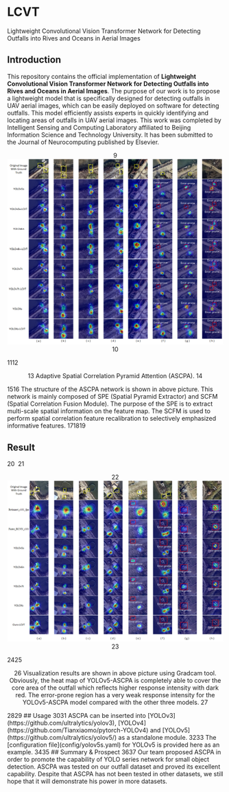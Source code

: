 # LCVT
Lightweight Convolutional Vision Transformer Network for Detecting Outfalls into Rives and Oceans in Aerial Images


## Introduction


This repository contains the official implementation of **Lightweight Convolutional Vision Transformer Network for Detecting Outfalls into Rives and Oceans in Aerial Images**. The purpose of our work is to propose a lightweight model that is specifically designed for detecting outfalls in UAV aerial images, which can be easily deployed on software for detecting outfalls. This model efficiently assists experts in quickly identifying and locating areas of outfalls in UAV aerial images. This work was completed by Intelligent Sensing and Computing Laboratory affiliated to Beijing Information Science and Technology University. It has been submitted to the Journal of Neurocomputing published by Elsevier.

<p align="center">
9
  <img src="https://github.com/ISCLab-Bistu/LCVT/blob/main/image/vis2.jpg" />
10
</p>
11
​
12
<p align = "center">
13
Adaptive Spatial Correlation Pyramid Attention (ASCPA). 
14
</p>
15
​
16
The structure of the ASCPA network is shown in above picture. This network is mainly composed of SPE (Spatial Pyramid Extractor) and SCFM (Spatial Correlation Fusion Module). The purpose of the SPE is to extract multi-scale spatial information on the feature map. The SCFM is used to perform spatial correlation feature recalibration to selectively emphasized informative features. 
17
​
18
​
19


## Result



20
​
21
<p align="center">
22
    <img src="https://github.com/ISCLab-Bistu/LCVT/blob/main/image/vis1.jpg" />
23
</p>
24
​
25
<p align = "center">
26
Visualization results are shown in above picture using Gradcam tool. Obviously, the heat map of YOLOv5-ASCPA is completely able to cover the core area of the outfall which reflects higher response intensity with dark red. The error-prone region has a very weak response intensity for the YOLOv5-ASCPA model compared with the other three models.
27
</p>
28
​
29
## Usage
30
​
31
ASCPA can be inserted into [YOLOv3](https://github.com/ultralytics/yolov3), [YOLOv4](https://github.com/Tianxiaomo/pytorch-YOLOv4) and [YOLOv5](https://github.com/ultralytics/yolov5/) as a standalone module.
32
​
33
The [configuration file](config/yolov5s.yaml) for YOLOv5 is provided here as an example.
34
​
35
## Summary & Prospect
36
​
37
Our team proposed ASCPA in order to promote the capability of YOLO series network for small object detection. ASCPA was tested on our outfall dataset and proved its excellent capability. Despite that ASCPA has not been tested in other datasets, we still hope that it will demonstrate his power in more datasets.
